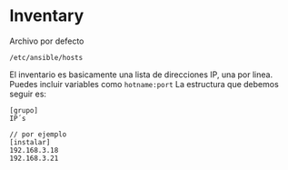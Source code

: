 # Inventary

Archivo por defecto
```
/etc/ansible/hosts
```
El inventario es basicamente una lista de direcciones IP, una por linea. Puedes incluir variables como ```hotname:port```
La estructura que debemos seguir es: 
```
[grupo]
IP´s

// por ejemplo
[instalar]
192.168.3.18
192.168.3.21
```

